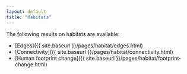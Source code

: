 ```yaml
---
layout: default
title: "Habitats"
---
```


The following results on habitats are available:

* [Edges]({{ site.baseurl }}/pages/habitat/edges.html)
* [Connectivity]({{ site.baseurl }}/pages/habitat/connectivity.html)
* [Human footprint change]({{ site.baseurl }}/pages/habitat/footprint-change.html)
